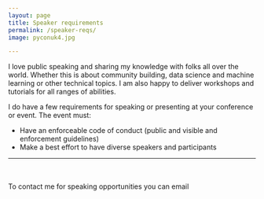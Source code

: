 ```yaml
---
layout: page
title: Speaker requirements
permalink: /speaker-reqs/
image: pyconuk4.jpg

---
```


I love public speaking and sharing my knowledge with folks all over the world. Whether this is about community building, 
data science and machine learning or other technical topics. 
I am also happy to deliver workshops and tutorials for all ranges of abilities. 

I do have a few requirements for speaking or presenting at your conference or event.
The event must:

- Have an enforceable code of conduct (public and visible and enforcement guidelines)
- Make a best effort to have diverse speakers and participants

<hr>
<br>
<br>
To contact me for speaking opportunities you can email <trallard@bitsandchips.me>

